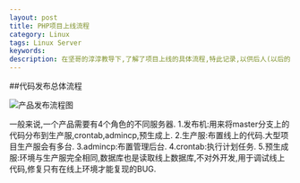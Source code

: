 ```yaml
---
layout: post
title: PHP项目上线流程
category: Linux
tags: Linux Server
keywords:
description: 在坚哥的淳淳教导下,了解了项目上线的具体流程,特此记录,以供后人(以后的自己)乘凉.
---
```


##代码发布总体流程

![产品发布流程图](/public/img/peoduct_issue.jpg)

一般来说,一个产品需要有4个角色的不同服务器.
1.发布机:用来将master分支上的代码分布到生产服,crontab,admincp,预生成上.
2.生产服:布置线上的代码.大型项目生产服会有多台.
3.admincp:布置管理后台.
4.crontab:执行计划任务.
5.预生成服:环境与生产服完全相同,数据库也是读取线上数据库,不对外开发,用于调试线上代码,修复只有在线上环境才能复现的BUG.
